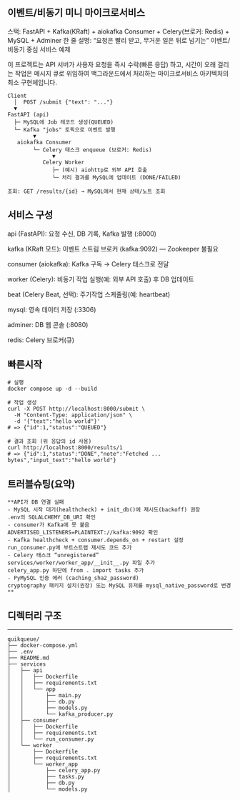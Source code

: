 이벤트/비동기 미니 마이크로서비스
------------------------------------------------------------------------------------------
스택: FastAPI + Kafka(KRaft) + aiokafka Consumer + Celery(브로커: Redis) + MySQL + Adminer
한 줄 설명: “요청은 빨리 받고, 무거운 일은 뒤로 넘기는” 이벤트/비동기 중심 서비스 예제

이 프로젝트는 API 서버가 사용자 요청을 즉시 수락(빠른 응답) 하고, 시간이 오래 걸리는 작업은 메시지 큐로 위임하여 백그라운드에서 처리하는 마이크로서비스 아키텍처의 최소 구현체입니다.

```
Client
  │  POST /submit {"text": "..."}
  ▼
FastAPI (api)
  ├─ MySQL에 Job 레코드 생성(QUEUED)
  └─ Kafka "jobs" 토픽으로 이벤트 발행
        ▼
   aiokafka Consumer
        └─ Celery 태스크 enqueue (브로커: Redis)
              ▼
           Celery Worker
              ├─ (예시) aiohttp로 외부 API 호출
              └─ 처리 결과를 MySQL에 업데이트 (DONE/FAILED)

조회: GET /results/{id} → MySQL에서 현재 상태/노트 조회
```

서비스 구성
------------------------------------------------------------------------------------------
api (FastAPI): 요청 수신, DB 기록, Kafka 발행 (:8000)

kafka (KRaft 모드): 이벤트 스트림 브로커 (kafka:9092) — Zookeeper 불필요

consumer (aiokafka): Kafka 구독 → Celery 태스크로 전달

worker (Celery): 비동기 작업 실행(예: 외부 API 호출) 후 DB 업데이트

beat (Celery Beat, 선택): 주기작업 스케줄링(예: heartbeat)

mysql: 영속 데이터 저장 (:3306)

adminer: DB 웹 콘솔 (:8080)

redis: Celery 브로커(큐)

빠른시작
------------------------------------------------------------------------------------------
```
# 실행
docker compose up -d --build

# 작업 생성
curl -X POST http://localhost:8000/submit \
  -H "Content-Type: application/json" \
  -d '{"text":"hello world"}'
# => {"id":1,"status":"QUEUED"}

# 결과 조회 (위 응답의 id 사용)
curl http://localhost:8000/results/1
# => {"id":1,"status":"DONE","note":"Fetched ... bytes","input_text":"hello world"}
```

트러블슈팅(요약)
------------------------------------------------------------------------------------------
```
**API가 DB 연결 실패
- MySQL 시작 대기(healthcheck) + init_db()에 재시도(backoff) 권장
.env의 SQLALCHEMY_DB_URI 확인
- consumer가 Kafka에 못 붙음
ADVERTISED_LISTENERS=PLAINTEXT://kafka:9092 확인
- Kafka healthcheck + consumer.depends_on + restart 설정
run_consumer.py에 부트스트랩 재시도 코드 추가
- Celery 태스크 “unregistered”
services/worker/worker_app/__init__.py 파일 추가
celery_app.py 하단에 from . import tasks 추가
- PyMySQL 인증 에러 (caching_sha2_password)
cryptography 패키지 설치(권장) 또는 MySQL 유저를 mysql_native_password로 변경**
```

## 디렉터리 구조
------------------------------------------------------------------------------------------
```
quikqueue/
├── docker-compose.yml
├── .env
├── README.md
├── services
│   ├── api
│   │   ├── Dockerfile
│   │   ├── requirements.txt
│   │   └── app
│   │       ├── main.py
│   │       ├── db.py
│   │       ├── models.py
│   │       └── kafka_producer.py
│   ├── consumer
│   │   ├── Dockerfile
│   │   ├── requirements.txt
│   │   └── run_consumer.py
│   └── worker
│       ├── Dockerfile
│       ├── requirements.txt
│       └── worker_app
│           ├── celery_app.py
│           ├── tasks.py
│           ├── db.py
│           └── models.py
```
